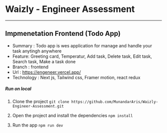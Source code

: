 # Waizly - Engineer Assessment

----------------------------------------------------------

## Impmenetation Frontend (Todo App)
- Summary : Todo app is wes application for manage and handle your task anytingh anywhere
- Feature: Greeting card, Temperatur, Add task, Delete task, Edit task, Search task, Make a task done
- Branch : frontend
- Url : https://engeneer.vercel.app/
- Technology : Next js, Tailwind css, Framer motion, react redux

##### Run on local

1. Clone the project
` git clone https://github.com/MunandarAris/Waizly-Engineer-Assessment.git
`

2. Open the project and install the dependencies
` npm install
`

3. Run the app
` npm run dev
`
